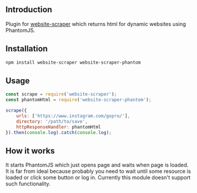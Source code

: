 ## Introduction
Plugin for [website-scraper](https://github.com/s0ph1e/node-website-scraper) which returns html for dynamic websites using PhantomJS.

## Installation
```sh
npm install website-scraper website-scraper-phantom
```

## Usage
```javascript
const scrape = require('website-scraper');
const phantomHtml = require('website-scraper-phantom');

scrape({
    urls: ['https://www.instagram.com/gopro/'],
    directory: '/path/to/save',
    httpResponseHandler: phantomHtml
}).then(console.log).catch(console.log);
```

## How it works
It starts PhantomJS which just opens page and waits when page is loaded.
It is far from ideal because probably you need to wait until some resource is loaded or click some button or log in. Currently this module doesn't support such functionality.
